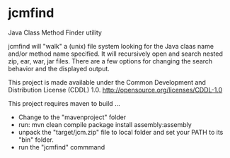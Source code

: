 # jcmfind
Java Class Method Finder utility

jcmfind will "walk" a (unix) file system looking for the Java claas name and/or method name specified.  It will recursively open and search nested zip, ear, war, jar files.  There are a few options for changing the search behavior and the displayed output.

This project is made available under the Common Development and Distribution License (CDDL) 1.0.
http://opensource.org/licenses/CDDL-1.0

This project requires maven to build ...

* Change to the "mavenproject" folder
* run: mvn clean compile package install assembly:assembly
* unpack the "target/jcm.zip" file to local folder and set your PATH to its "bin" folder.
* run the "jcmfind" commmand
